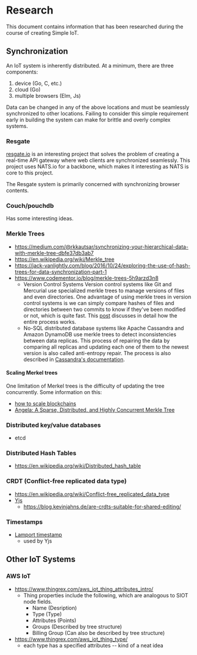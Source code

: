 # Research

This document contains information that has been researched during the course of
creating Simple IoT.

## Synchronization

An IoT system is inherently distributed. At a minimum, there are three
components:

1. device (Go, C, etc.)
1. cloud (Go)
1. multiple browsers (Elm, Js)

Data can be changed in any of the above locations and must be seamlessly
synchronized to other locations. Failing to consider this simple requirement
early in building the system can make for brittle and overly complex systems.

### Resgate

[resgate.io](https://resgate.io) is an interesting project that solves the
problem of creating a real-time API gateway where web clients are synchronized
seamlessly. This project uses NATS.io for a backbone, which makes it interesting
as NATS is core to this project.

The Resgate system is primarily concerned with synchronizing browser contents.

### Couch/pouchdb

Has some interesting ideas.

### Merkle Trees

- https://medium.com/@rkkautsar/synchronizing-your-hierarchical-data-with-merkle-tree-dbfe37db3ab7
- https://en.wikipedia.org/wiki/Merkle_tree
- https://jack-vanlightly.com/blog/2016/10/24/exploring-the-use-of-hash-trees-for-data-synchronization-part-1
- https://www.codementor.io/blog/merkle-trees-5h9arzd3n8
  - Version Control Systems Version control systems like Git and Mercurial use
    specialized merkle trees to manage versions of files and even directories.
    One advantage of using merkle trees in version control systems is we can
    simply compare hashes of files and directories between two commits to know
    if they've been modified or not, which is quite fast. This
    [post](https://blog.sourced.tech/post/difftree/) discusses in detail how the
    entire process works.
  - No-SQL distributed database systems like Apache Cassandra and Amazon
    DynamoDB use merkle trees to detect inconsistencies between data replicas.
    This process of repairing the data by comparing all replicas and updating
    each one of them to the newest version is also called anti-entropy repair.
    The process is also described in
    [Cassandra's documentation](https://docs.datastax.com/en/cassandra/3.0/cassandra/operations/opsRepairNodesManualRepair.html).

#### Scaling Merkel trees

One limitation of Merkel trees is the difficulty of updating the tree
concurrently. Some information on this:

- [how to scale blockchains](https://www.forbes.com/sites/forbestechcouncil/2018/11/27/sidechains-how-to-scale-and-improve-blockchains-safely/?sh=193537e64418)
- [Angela: A Sparse, Distributed, and Highly Concurrent Merkle Tree](https://people.eecs.berkeley.edu/~kubitron/courses/cs262a-F18/projects/reports/project1_report_ver3.pdf)

### Distributed key/value databases

- etcd

### Distributed Hash Tables

- https://en.wikipedia.org/wiki/Distributed_hash_table

### CRDT (Conflict-free replicated data type)

- https://en.wikipedia.org/wiki/Conflict-free_replicated_data_type
- [Yjs](https://yjs.dev/#community)
  - https://blog.kevinjahns.de/are-crdts-suitable-for-shared-editing/

### Timestamps

- [Lamport timestamp](https://en.wikipedia.org/wiki/Lamport_timestamp)
  - used by Yjs

## Other IoT Systems

### AWS IoT

- https://www.thingrex.com/aws_iot_thing_attributes_intro/
  - Thing properties include the following, which are analogous to SIOT node
    fields.
    - Name (Desription)
    - Type (Type)
    - Attributes (Points)
    - Groups (Described by tree structure)
    - Billing Group (Can also be described by tree structure)
- https://www.thingrex.com/aws_iot_thing_type/
  - each type has a specified attributes -- kind of a neat idea
